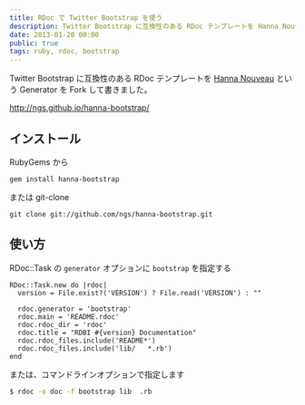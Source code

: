 ```yaml
---
title: RDoc で Twitter Bootstrap を使う
description: Twitter Bootstrap に互換性のある RDoc テンプレートを Hanna Nouveau という Generator を Fork して書きました。
date: 2013-01-20 00:00
public: true
tags: ruby, rdoc, bootstrap
---
```


Twitter Bootstrap に互換性のある RDoc テンプレートを [Hanna Nouveau](https://github.com/rdoc/hanna-nouveau) という Generator を Fork して書きました。

http://ngs.github.io/hanna-bootstrap/

## インストール

RubyGems から

    gem install hanna-bootstrap

または git-clone

    git clone git://github.com/ngs/hanna-bootstrap.git

## 使い方

RDoc::Task の `generator` オプションに `bootstrap` を指定する

```ruby:Rakefile
RDoc::Task.new do |rdoc|
  version = File.exist?('VERSION') ? File.read('VERSION') : ""

  rdoc.generator = 'bootstrap'
  rdoc.main = 'README.rdoc'
  rdoc.rdoc_dir = 'rdoc'
  rdoc.title = "RDBI #{version} Documentation"
  rdoc.rdoc_files.include('README*')
  rdoc.rdoc_files.include('lib/   *.rb')
end
```

または、コマンドラインオプションで指定します

```sh:sample.sh
$ rdoc -o doc -f bootstrap lib  .rb
```

